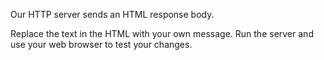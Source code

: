 Our HTTP server sends an HTML response body.

Replace the text in the HTML with your own message. Run the server and use your web browser to test your changes.
